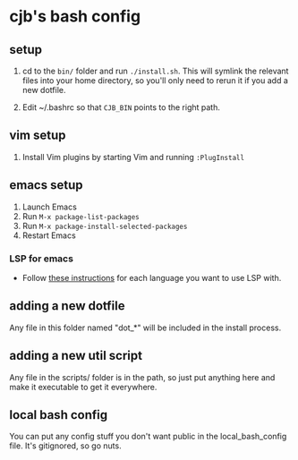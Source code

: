# cjb's bash config
## setup
1. cd to the `bin/` folder and run `./install.sh`. This will symlink the
   relevant files into your home directory, so you'll only need to rerun it if
   you add a new dotfile.

2. Edit ~/.bashrc so that `CJB_BIN` points to the right path.

## vim setup
1. Install Vim plugins by starting Vim and running `:PlugInstall`

## emacs setup
1. Launch Emacs
2. Run `M-x package-list-packages`
3. Run `M-x package-install-selected-packages`
4. Restart Emacs

### LSP for emacs
+ Follow [these instructions](https://github.com/emacs-lsp/lsp-mode#supported-languages)
  for each language you want to use LSP with.

## adding a new dotfile
Any file in this folder named "dot\_*" will be included in the install process.

## adding a new util script
Any file in the scripts/ folder is in the path, so just put anything here and
make it executable to get it everywhere.

## local bash config
You can put any config stuff you don't want public in the local_bash_config
file. It's gitignored, so go nuts.
